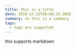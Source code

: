 ```yaml
---
title: This is a title
date: 2018-12-22T08:08:33.380Z
summary: so this is a summary
tags:
  - tags are supported
---
```

this supports markdown
